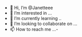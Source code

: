 - 👋 Hi, I’m @Janetteee
- 👀 I’m interested in ...
- 🌱 I’m currently learning ..
- 💞️ I’m looking to collaborate on ...
- 📫 How to reach me ...-

<!--
Janetteee/Janetteee is a ✨ special ✨ repository because its `README.md` (this file) appears on your GitHub profile.
You can click the Preview link to take a look at your changes.
--
